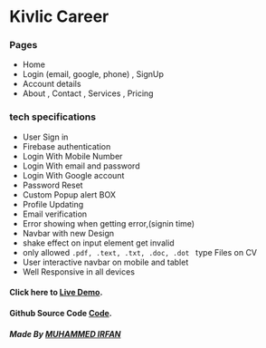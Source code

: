 # Kivlic Career

### Pages

* Home
* Login (email, google, phone) , SignUp
* Account details
* About , Contact , Services , Pricing 


### tech specifications
 
 * User Sign in
 * Firebase authentication
 * Login With Mobile Number
 * Login With email and password
 * Login With Google account
 * Password Reset
 * Custom Popup alert BOX
 * Profile Updating
 * Email verification
 * Error showing when getting error,(signin time)
 * Navbar with new Design
 * shake effect on input element get invalid
 * only allowed `.pdf, .text, .txt, .doc, .dot ` type Files on CV
 * User interactive navbar on mobile and tablet
 * Well Responsive in all devices 

#### Click here to [Live Demo](https://0muhammedirfan.github.io/Kivlic-career-Assignment/).
#### Github Source Code [Code](https://github.com/0MUHAMMEDIRFAN/Kivlic-career-Assignment).


##### Made By [MUHAMMED IRFAN](https://www.linkedin.com/in/muhammedirfan0/)